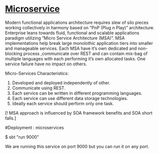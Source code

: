 # [Microservice](https://rklicksolutions.wordpress.com/?p=554&preview=true)

Modern functional applications architecture requires slew of silo pieces working collectively in harmony  based on “PnP (Plug n Play)” architecture. Enterprise leans towards fluid, functional and scalable applications paradigm utilizing  “Micro Service Architecture (MSA)”. MSA implementations help  break large monolothic application tiers into smaller and manageable services. Each MSA have it’s own dedicated and non-blocking process ,communicate over REST and can contain mix-bag of multiple languages with each performing it’s own allocated tasks. One service failure have no impact on others.

Micro-Services Characteristics:

1) Developed and deployed independently of other.
2) Communicate using REST.
3) Each service can be written in different programming languages.
4) Each service can use different data storage technologies.
5) Ideally each service should perform only one task.

[! MSA approach is influenced by SOA framework benefits and  SOA short falls.]


#Deployment : microservices

$ sbt  "run 9000"

We are running this service on port 9000 but you can run it on any port. 

